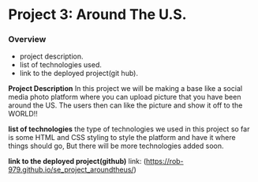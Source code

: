# Project 3: Around The U.S.

### Overview

- project description.
- list of technologies used.
- link to the deployed project(git hub).

**Project Description**
In this project we will be making a base like a social media photo platform where you can upload picture that you have been around the US. The users then can like the picture and show it off to the WORLD!!

**list of technologies**
the type of technologies we used in this project so far is some HTML and CSS styling to style the platform and have it where things should go, But there will be more technologies added soon.

**link to the deployed project(github)**
link: (https://rob-979.github.io/se_project_aroundtheus/)
